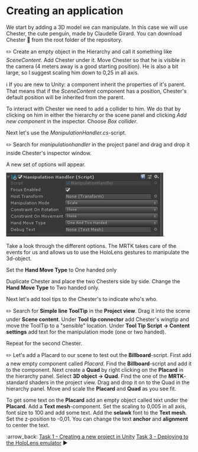 # Creating an application

We start by adding a 3D model we can manipulate. In this case we will use Chester, the cute penguin, made by Claudelle Girard. You can download Chester :penguin: from the root folder of the repository. 

:pencil2: Create an empty object in the Hierarchy and call it something like *SceneContent*. Add Chester  under it. Move Chester so that he is visible in the camera (4 meters away is a good starting position). He is also a bit large, so I suggest scaling him down to 0,25 in all axis. 

:information_source: If you are new to Unity: a component inherit the properties of it's parent. That means that if the *SceneContent* component has a position, Chester's default position will be inherited from the parent. 

To interact with Chester we need to add a collider to him. We do that by clicking on him in either the hierarchy or the scene panel and clicking *Add new component* in the inspector. Choose *Box collider*. 

Next let's use the *ManipulationHandler.cs*-script.

:pencil2: Search for *manipulationhandler* in the project panel and drag and drop it inside Chester's inspector window. 

A new set of options will appear. 

![ManipulationHandler](Screenshots/manipulationhandler.jpg).

Take a look through the different options. The MRTK takes care of the events for us and allows us to use the HoloLens gestures to manipulate the 3d-object. 

Set the **Hand Move Type** to One handed only

Duplicate Chester and place the two Chesters side by side. Change the **Hand Move Type** to Two handed only. 

Next let's add tool tips to the Chester's to indicate who's who. 

:pencil2: Search for **Simple line ToolTip** in the **Project view**. Drag it into the scene under **Scene content**. Under **Tool tip connector** add Chester's wingtip and move the ToolTip to a "sensible" location. 
Under **Tool Tip Script -> Content settings** add text for the manipulation mode (one or two handed). 

Repeat for the second Chester. 

:pencil2: Let's add a Placard to our scene to test out the **Billboard**-script. First add a new empty component called *Placard*. Find the **Billboard**-script and add it to the component. Next create a **Quad** by right clicking on the **Placard** in the hierarchy panel. Select **3D object -> Quad**. Find the one of the **MRTK**-standard shaders in the project view. Drag and drop it on to the Quad in the hierarchy panel. Move and scale the **Placard** and **Quad** as you see fit. 

To get some text on the **Placard** add an empty object called text under the **Placard**. Add a **Text mesh**-component. Set the scaling to 0,005 in all axis, font size to 100 and add some text. Add the **selawk** font to the **Text mesh**. Set the z-position to -0,01. You can change the text **anchor** and **alignment** to center the text. 

:arrow_back: [Task 1 - Creating a new project in Unity](TASK1.md)
[Task 3 - Deploying to the HoloLens emulator](TASK3.md) :arrow_forward:
